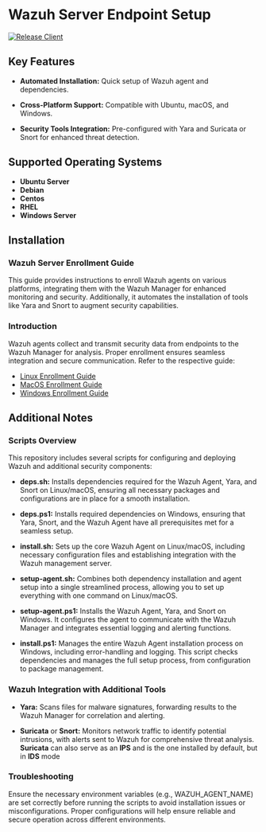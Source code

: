 # Wazuh Server Endpoint Setup

[![Release Client](https://github.com/ADORSYS-GIS/wazuh-server/actions/workflows/release.yaml/badge.svg?branch=main)](https://github.com/ADORSYS-GIS/wazuh-server/actions/workflows/release.yaml)



## Key Features

- **Automated Installation:** Quick setup of Wazuh agent and dependencies.

- **Cross-Platform Support:** Compatible with Ubuntu, macOS, and Windows.

- **Security Tools Integration:** Pre-configured with Yara and Suricata or Snort for enhanced threat detection.

## Supported Operating Systems


- **Ubuntu Server**
- **Debian**
- **Centos**
- **RHEL** 
- **Windows Server**

## Installation

### Wazuh Server Enrollment Guide

This guide provides instructions to enroll Wazuh agents on various platforms, integrating them with the Wazuh Manager for enhanced monitoring and security. Additionally, it automates the installation of tools like Yara and Snort to augment security capabilities.

### Introduction

Wazuh agents collect and transmit security data from endpoints to the Wazuh Manager for analysis. Proper enrollment ensures seamless integration and secure communication. Refer to the respective guide:

- [Linux Enrollment Guide](/Agent%20Enrollment/linux-agent.md)
- [MacOS Enrollment Guide](/Agent%20Enrollment/macos-agent.md)
- [Windows Enrollment Guide](/Agent%20Enrollment/windows-server.md)

## Additional Notes

### Scripts Overview

This repository includes several scripts for configuring and deploying Wazuh and additional security components:

- **deps.sh:** Installs dependencies required for the Wazuh Agent, Yara, and Snort on Linux/macOS, ensuring all necessary packages and configurations are in place for a smooth installation.

- **deps.ps1:** Installs required dependencies on Windows, ensuring that Yara, Snort, and the Wazuh Agent have all prerequisites met for a seamless setup.

- **install.sh:** Sets up the core Wazuh Agent on Linux/macOS, including necessary configuration files and establishing integration with the Wazuh management server.

- **setup-agent.sh:** Combines both dependency installation and agent setup into a single streamlined process, allowing you to set up everything with one command on Linux/macOS.

- **setup-agent.ps1:** Installs the Wazuh Agent, Yara, and Snort on Windows. It configures the agent to communicate with the Wazuh Manager and integrates essential logging and alerting functions.

- **install.ps1:** Manages the entire Wazuh Agent installation process on Windows, including error-handling and logging. This script checks dependencies and manages the full setup process, from configuration to package management.

### Wazuh Integration with Additional Tools

- **Yara:** Scans files for malware signatures, forwarding results to the Wazuh Manager for correlation and alerting.

- **Suricata** or **Snort:** Monitors network traffic to identify potential intrusions, with alerts sent to Wazuh for comprehensive threat analysis. **Suricata** can also serve as an **IPS** and is the one installed by default, but in **IDS** mode

### Troubleshooting

Ensure the necessary environment variables (e.g., WAZUH_AGENT_NAME) are set correctly before running the scripts to avoid installation issues or misconfigurations. Proper configurations will help ensure reliable and secure operation across different environments.
